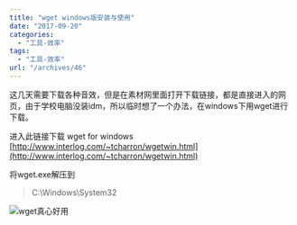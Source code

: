 ```yaml
---
title: "wget windows版安装与使用"
date: "2017-09-20"
categories: 
  - "工具-效率"
tags: 
  - "工具-效率"
url: "/archives/46"
---
```


这几天需要下载各种音效，但是在素材网里面打开下载链接，都是直接进入的网页，由于学校电脑没装idm，所以临时想了一个办法，在windows下用wget进行下载。

进入此链接下载 wget for windows [http://www.interlog.com/~tcharron/wgetwin.html](http://www.interlog.com/~tcharron/wgetwin.html)

将wget.exe解压到

> C:\\Windows\\System32

![wget真心好用](https://image.i-ll.cc/2021-10-01-125348.png)

